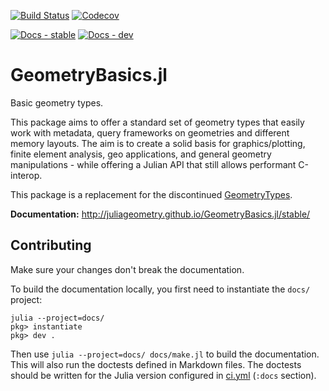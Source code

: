 
[![Build Status](https://api.travis-ci.org/JuliaGeometry/GeometryBasics.jl.svg?branch=master)](https://travis-ci.com/JuliaGeometry/GeometryBasics.jl)
[![Codecov](https://codecov.io/gh/JuliaGeometry/GeometryBasics.jl/branch/master/graph/badge.svg)](https://codecov.io/gh/JuliaGeometry/GeometryBasics.jl)

[![Docs - stable](https://img.shields.io/badge/docs-stable-lightgrey.svg)](http://juliageometry.github.io/GeometryBasics.jl/stable/)
[![Docs - dev](https://img.shields.io/badge/docs-dev-blue.svg)](http://juliageometry.github.io/GeometryBasics.jl/dev/)

# GeometryBasics.jl

Basic geometry types.

This package aims to offer a standard set of geometry types that easily work
with metadata, query frameworks on geometries and different memory layouts. The
aim is to create a solid basis for graphics/plotting, finite element analysis,
geo applications, and general geometry manipulations - while offering a Julian
API that still allows performant C-interop.

This package is a replacement for the discontinued [GeometryTypes](https://github.com/JuliaGeometry/GeometryTypes.jl/).

**Documentation:** http://juliageometry.github.io/GeometryBasics.jl/stable/

## Contributing

Make sure your changes don't break the documentation.

To build the documentation locally, you first need to instantiate the `docs/` project:

```
julia --project=docs/
pkg> instantiate
pkg> dev .
```

Then use `julia --project=docs/ docs/make.jl` to build the documentation. This
will also run the doctests defined in Markdown files. The doctests should be
written for the Julia version configured in [ci.yml](.github/workflows/ci.yml)
(`:docs` section).
